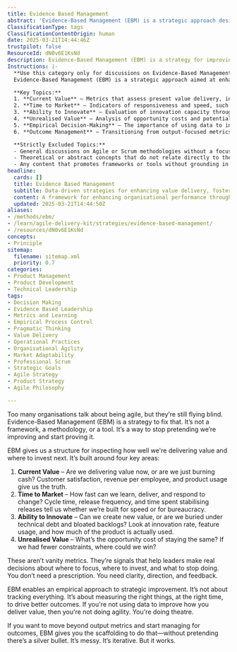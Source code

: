 ```yaml
---
title: Evidence Based Management
abstract: 'Evidence-Based Management (EBM) is a strategic approach designed to enhance organisational agility by providing a framework for assessing and improving value delivery. Unlike traditional frameworks or methodologies, EBM focuses on empirical data to inform decision-making, enabling organisations to move beyond superficial metrics and truly understand their performance. It centres on four critical areas: Current Value, which evaluates immediate value delivery; Time to Market, which measures responsiveness and speed; Ability to Innovate, which assesses the capacity for creating new value amidst existing challenges; and Unrealised Value, which identifies potential opportunities for growth. By utilising these metrics, leaders can make informed decisions about resource allocation and prioritisation, ultimately fostering a culture of continuous improvement. EBM is particularly valuable in the contexts of agile, DevOps, and product development, as it encourages a shift from output-focused practices to outcome-driven strategies. This empirical approach not only clarifies organisational goals but also provides the necessary feedback to adapt and evolve, ensuring that efforts are aligned with delivering real value rather than merely maintaining the status quo. In a landscape where many organisations struggle with agility, EBM offers a practical solution for those seeking to enhance their effectiveness and responsiveness in a complex and dynamic environment.'
ClassificationType: tags
ClassificationContentOrigin: human
date: 2025-03-21T14:44:46Z
trustpilot: false
ResourceId: dN0v6E1KsNd
description: Evidence-Based Management (EBM) is a strategy for improving an organisation’s ability to deliver value by making decisions based on evidence, not opinion. It enables data-informed investment in agility, innovation, and outcomes rather than output.
Instructions: |-
  **Use this category only for discussions on Evidence-Based Management.**  
  Evidence-Based Management (EBM) is a strategic approach aimed at enhancing an organisation's capacity to deliver value by relying on empirical evidence rather than subjective opinions. It focuses on data-informed decision-making to foster agility, innovation, and improved outcomes, steering clear of mere output metrics.

  **Key Topics:**
  1. **Current Value** – Metrics that assess present value delivery, including customer satisfaction, revenue per employee, and product usage.
  2. **Time to Market** – Indicators of responsiveness and speed, such as cycle time, release frequency, and time spent on stabilising releases.
  3. **Ability to Innovate** – Evaluation of innovation capacity through metrics like innovation rate, feature usage, and actual product utilisation.
  4. **Unrealised Value** – Analysis of opportunity costs and potential gains from reducing constraints and enhancing capabilities.
  5. **Empirical Decision-Making** – The importance of using data to inform strategic improvements and prioritise investments.
  6. **Outcome Management** – Transitioning from output-focused metrics to managing for meaningful outcomes and value delivery.

  **Strictly Excluded Topics:**
  - General discussions on Agile or Scrum methodologies without a focus on evidence-based practices.
  - Theoretical or abstract concepts that do not relate directly to the application of data in management decisions.
  - Any content that promotes frameworks or tools without grounding in empirical evidence or metrics.
headline:
  cards: []
  title: Evidence Based Management
  subtitle: Data-driven strategies for enhancing value delivery, fostering innovation, and making informed decisions in complex environments.
  content: A framework for enhancing organisational performance through informed decision-making, prioritising data over assumptions. Posts should explore metrics for assessing current value, time to market, innovation capacity, and unrealised potential, fostering a culture of continuous improvement and strategic investment in value delivery.
  updated: 2025-03-21T14:44:50Z
aliases:
- /methods/ebm/
- /learn/agile-delivery-kit/strategies/evidence-based-management/
- /resources/dN0v6E1KsNd
concepts:
- Principle
sitemap:
  filename: sitemap.xml
  priority: 0.7
categories:
- Product Management
- Product Development
- Technical Leadership
tags:
- Decision Making
- Evidence Based Leadership
- Metrics and Learning
- Empirical Process Control
- Pragmatic Thinking
- Value Delivery
- Operational Practices
- Organisational Agility
- Market Adaptability
- Professional Scrum
- Strategic Goals
- Agile Strategy
- Product Strategy
- Agile Philosophy

---
```

Too many organisations talk about being agile, but they’re still flying blind. Evidence-Based Management (EBM) is a strategy to fix that. It’s not a framework, a methodology, or a tool. It’s a way to stop pretending we’re improving and start proving it.

EBM gives us a structure for inspecting how well we're delivering value and where to invest next. It’s built around four key areas:

1. **Current Value** – Are we delivering value now, or are we just burning cash? Customer satisfaction, revenue per employee, and product usage give us the truth.
2. **Time to Market** – How fast can we learn, deliver, and respond to change? Cycle time, release frequency, and time spent stabilising releases tell us whether we’re built for speed or for bureaucracy.
3. **Ability to Innovate** – Can we create new value, or are we buried under technical debt and bloated backlogs? Look at innovation rate, feature usage, and how much of the product is actually used.
4. **Unrealised Value** – What’s the opportunity cost of staying the same? If we had fewer constraints, where could we win?

These aren’t vanity metrics. They’re signals that help leaders make real decisions about where to focus, where to invest, and what to stop doing. You don’t need a prescription. You need clarity, direction, and feedback.

EBM enables an empirical approach to strategic improvement. It’s not about tracking everything. It’s about measuring the right things, at the right time, to drive better outcomes. If you're not using data to improve how you deliver value, then you're not doing agility. You're doing theatre.

If you want to move beyond output metrics and start managing for outcomes, EBM gives you the scaffolding to do that—without pretending there’s a silver bullet. It’s messy. It’s iterative. But it works.
